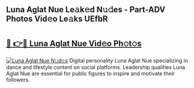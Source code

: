 ## Luna Aglat Nue Le𝚊k𝚎d N𝚞𝚍es - Part-ADV Photos Vid𝚎o Le𝚊ks UEfbR

# <h2><a href="http://fb6rgiw.evod.top/?m=Luna+Aglat+Nue">🔗 👉🔴 Luna Aglat Nue Vid𝚎o Ph𝚘t𝚘s</a></h2>

[![Luna Aglat Nue N𝚞d𝚎s](https://i.imgur.com/8V9OHl7.gif)](http://fb6rgiw.evod.top/?m=Luna+Aglat+Nue)
Digital personality Luna Aglat Nue specializing in dance and lifestyle content on social platforms. Leadership qualities Luna Aglat Nue are essential for public figures to inspire and motivate their followers. 
